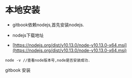 # 本地安装

* gitbook依赖nodejs,首先安装nodejs.

* nodejs下载地址

* [https://nodejs.org/dist/v10.13.0/node-v10.13.0-x64.msi](https://nodejs.org/dist/v10.13.0/node-v10.13.0-x64.msi)

```
node -v //查看node版本号,node是否安装成功.
```

gitbook 安装

